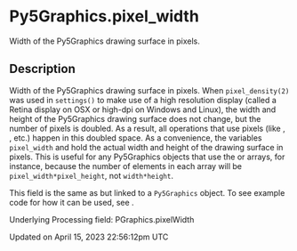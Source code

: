 # Py5Graphics.pixel_width

Width of the Py5Graphics drawing surface in pixels.

## Description

Width of the Py5Graphics drawing surface in pixels. When `pixel_density(2)` was used in `settings()` to make use of a high resolution display (called a Retina display on OSX or high-dpi on Windows and Linux), the width and height of the Py5Graphics drawing surface does not change, but the number of pixels is doubled. As a result, all operations that use pixels (like [](py5graphics_load_pixels), []([](py5graphics_get_pixels)), etc.) happen in this doubled space. As a convenience, the variables `pixel_width` and [](py5graphics_pixel_height) hold the actual width and height of the drawing surface in pixels. This is useful for any Py5Graphics objects that use the [](py5graphics_pixels) or [](py5graphics_np_pixels) arrays, for instance, because the number of elements in each array will be `pixel_width*pixel_height`, not `width*height`.

This field is the same as [](sketch_pixel_width) but linked to a `Py5Graphics` object. To see example code for how it can be used, see [](sketch_pixel_width).

Underlying Processing field: PGraphics.pixelWidth

Updated on April 15, 2023 22:56:12pm UTC
